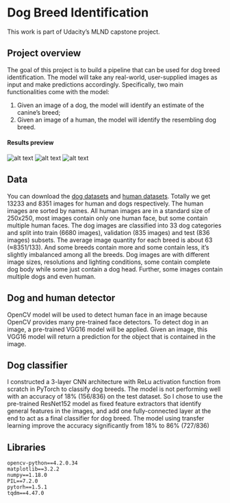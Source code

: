 # Dog Breed Identification
This work is part of Udacity’s MLND capstone project. 

## Project overview
The goal of this project is to build a pipeline that can be used for dog breed identification. The model will take any real-world, user-supplied images as input and make predictions accordingly. Specifically, two main functionalities come with the model:
1) Given an image of a dog, the model will identify an estimate of the canine’s breed;
2) Given an image of a human, the model will identify the resembling dog breed.

#### Results preview
![alt text](https://github.com/Jianming-Han/dog_breed_classifier_CNN/blob/master/output/o1.png)
![alt text](https://github.com/Jianming-Han/dog_breed_classifier_CNN/blob/master/output/o2.png)
![alt text](https://github.com/Jianming-Han/dog_breed_classifier_CNN/blob/master/output/o3.png)

## Data
You can download the [dog datasets](https://s3-us-west-1.amazonaws.com/udacity-aind/dog-project/dogImages.zip) and [human datasets](https://s3-us-west-1.amazonaws.com/udacity-aind/dog-project/lfw.zip).
Totally we get 13233 and 8351 images for human and dogs respectively. The human images are sorted by names. All human images are in a standard size of 250x250, most images contain only one human face, but some contain multiple human faces. The dog images are classified into 33 dog categories and split into train (6680 images), validation (835 images) and test (836 images) subsets. The average image quantity for each breed is about 63 (≈8351/133). And some breeds contain more and some contain less, it’s slightly imbalanced among all the breeds. Dog images are with different image sizes, resolutions and lighting conditions, some contain complete dog body while some just contain a dog head. Further, some images contain multiple dogs and even human.

## Dog and human detector
OpenCV model will be used to detect human face in an image because OpenCV provides many pre-trained face detectors. To detect dog in an image, a pre-trained VGG16 model will be applied. Given an image, this VGG16 model will return a prediction for the object that is contained in the image.

## Dog classifier
I constructed a 3-layer CNN architecture with ReLu activation function from scratch in PyTorch to classify dog breeds. The model is not performing well with an accuracy of 18% (156/836) on the test dataset. So I chose to use the pre-trained ResNet152 model as fixed feature extractors that identify general features in the images, and add one fully-connected layer at the end to act as a final classifier for dog breed. The model using transfer learning improve the accuracy significantly from 18% to 86% (727/836)

## Libraries 
    opencv-python==4.2.0.34
    matplotlib==3.2.2
    numpy==1.18.0
    PIL==7.2.0
    pytorh==1.5.1
    tqdm==4.47.0
